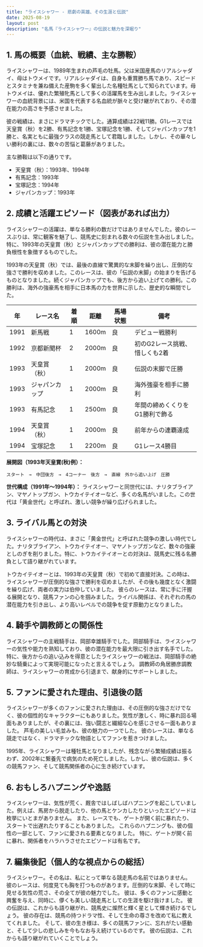 ```yaml
---
title: "ライスシャワー - 悲劇の英雄、その生涯と伝説"
date: 2025-08-19
layout: post
description: "名馬『ライスシャワー』の伝説と魅力を深堀り"
---
```


## 1. 馬の概要（血統、戦績、主な勝鞍）

ライスシャワーは、1989年生まれの芦毛の牡馬。父は米国産馬のリアルシャダイ、母はトウメイです。リアルシャダイは、自身も重賞勝ち馬であり、スピードとスタミナを兼ね備えた産駒を多く輩出した名種牡馬として知られています。母トウメイは、優れた繁殖牝馬として多くの活躍馬を生み出しました。ライスシャワーの血統背景には、米国を代表する名血統が脈々と受け継がれており、その潜在能力の高さを予感させました。

彼の戦績は、まさにドラマチックでした。通算成績は22戦11勝。G1レースでは天皇賞（秋）を2勝、有馬記念を1勝、宝塚記念を1勝、そしてジャパンカップを1勝と、名実ともに最強クラスの競走馬として君臨しました。しかし、その華々しい勝利の裏には、数々の苦悩と葛藤がありました。

主な勝鞍は以下の通りです。

* 天皇賞（秋）：1993年、1994年
* 有馬記念：1993年
* 宝塚記念：1994年
* ジャパンカップ：1993年


## 2. 成績と活躍エピソード（図表があれば出力）

ライスシャワーの活躍は、単なる勝利の数だけではありませんでした。彼のレースぶりは、常に観客を魅了し、競馬史に刻まれる数々の伝説を生み出しました。特に、1993年の天皇賞（秋）とジャパンカップでの勝利は、彼の潜在能力と勝負根性を象徴するものでした。

1993年の天皇賞（秋）では、最後の直線で驚異的な末脚を繰り出し、圧倒的な強さで勝利を収めました。このレースは、彼の「伝説の末脚」の始まりを告げるものとなりました。続くジャパンカップでも、後方から追い上げての勝利。この勝利は、海外の強豪馬を相手に日本馬の力を世界に示した、歴史的な瞬間でした。

| 年 | レース名       | 着順 | 距離 | 馬場状態 | 備考                                    |
|---|---------------|-----|-----|---------|-----------------------------------------|
| 1991 | 新馬戦         | 1   | 1600m | 良       | デビュー戦勝利                             |
| 1992 | 京都新聞杯     | 2   | 2000m | 良       | 初のG2レース挑戦、惜しくも2着             |
| 1993 | 天皇賞（秋）   | 1   | 2000m | 良       | 伝説の末脚で圧勝                         |
| 1993 | ジャパンカップ | 1   | 2000m | 良       | 海外強豪を相手に勝利                       |
| 1993 | 有馬記念       | 1   | 2500m | 良       | 年間の締めくくりをG1勝利で飾る             |
| 1994 | 天皇賞（秋）   | 1   | 2000m | 良       | 前年からの連覇達成                         |
| 1994 | 宝塚記念       | 1   | 2200m | 良       | G1レース4勝目                             |



**展開図（1993年天皇賞(秋)例）：**

```
スタート　→　中団後方　→　4コーナー　後方　→　直線　外から追い上げ　圧勝
```

**世代構成（1991年～1994年）：**  ライスシャワーと同世代には、ナリタブライアン、マヤノトップガン、トウカイテイオーなど、多くの名馬がいました。この世代は「黄金世代」と呼ばれ、激しい競争が繰り広げられました。


## 3. ライバル馬との対決

ライスシャワーの時代は、まさに「黄金世代」と呼ばれた競争の激しい時代でした。ナリタブライアン、トウカイテイオー、マヤノトップガンなど、数々の強豪としのぎを削りました。特に、トウカイテイオーとの対決は、競馬史に残る名勝負として語り継がれています。

トウカイテイオーとは、1993年の天皇賞（秋）で初めて直接対決。この時は、ライスシャワーが圧倒的な強さで勝利を収めましたが、その後も幾度となく激闘を繰り広げ、両者の実力は伯仲していました。  彼らのレースは、常に手に汗握る展開となり、競馬ファンの心を掴みました。ライバル関係は、それぞれの馬の潜在能力を引き出し、より高いレベルでの競争を促す原動力となりました。


## 4. 騎手や調教師との関係性

ライスシャワーの主戦騎手は、岡部幸雄騎手でした。岡部騎手は、ライスシャワーの気性や能力を熟知しており、彼の潜在能力を最大限に引き出す名手でした。  特に、後方からの追い込みを得意としたライスシャワーの戦法は、岡部騎手の絶妙な騎乗によって実現可能になったと言えるでしょう。  調教師の角居勝彦調教師は、ライスシャワーの育成から引退まで、献身的にサポートしました。


## 5. ファンに愛された理由、引退後の話

ライスシャワーが多くのファンに愛された理由は、その圧倒的な強さだけでなく、彼の個性的なキャラクターにもありました。気性が激しく、時に暴れ回る場面もありましたが、その裏には、強い闘志と繊細な心を感じさせる一面もありました。  芦毛の美しい毛並みも、彼の魅力の一つでした。  彼のレースは、単なる競走ではなく、ドラマチックな物語としてファンを惹きつけました。

1995年、ライスシャワーは種牡馬となりましたが、残念ながら繁殖成績は振るわず、2002年に繋養先で病気のため死亡しました。しかし、彼の伝説は、多くの競馬ファン、そして競馬関係者の心に生き続けています。


## 6. おもしろハプニングや逸話

ライスシャワーは、気性が荒く、厩舎ではしばしばハプニングを起こしていました。例えば、馬房から脱走したり、他の馬とケンカしたりといったエピソードは枚挙にいとまがありません。  また、レースでも、ゲートが開く前に暴れたり、スタートで出遅れたりすることもありました。  これらのハプニングも、彼の個性の一部として、ファンに愛される要素となりました。  特に、ゲートが開く前に暴れ、関係者をハラハラさせたエピソードは有名です。


## 7. 編集後記（個人的な視点からの総括）

ライスシャワー。その名は、私にとって単なる競走馬の名前ではありません。  彼のレースは、何度見ても胸を打つものがあります。圧倒的な末脚、そして時に見せる気性の荒さ、その全てが彼の魅力でした。  彼は、多くのファンに感動と興奮を与え、同時に、儚くも美しい競走馬としての生涯を駆け抜けました。  彼の伝説は、これからも語り継がれ、競馬史に燦然と輝く星として輝き続けるでしょう。  彼の存在は、競馬の持つドラマ性、そして生命の尊さを改めて私に教えてくれました。  そして、彼の生き様は、多くの競馬ファンに、忘れがたい感動と、そして少しの悲しみを今もなお与え続けているのです。  彼の伝説は、これからも語り継がれていくことでしょう。
